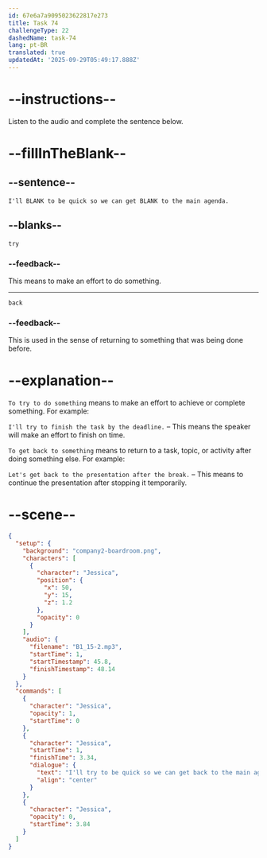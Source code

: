 ```yaml
---
id: 67e6a7a9095023622817e273
title: Task 74
challengeType: 22
dashedName: task-74
lang: pt-BR
translated: true
updatedAt: '2025-09-29T05:49:17.888Z'
---
```


<!-- (Audio) Jessica: I'll try to be quick so we can get back to the main agenda. -->

# --instructions--

Listen to the audio and complete the sentence below.

# --fillInTheBlank--

## --sentence--

`I'll BLANK to be quick so we can get BLANK to the main agenda.`

## --blanks--

`try`

### --feedback--

This means to make an effort to do something.

---

`back`

### --feedback--

This is used in the sense of returning to something that was being done before.

# --explanation--

`To try to do something` means to make an effort to achieve or complete something. For example:

`I'll try to finish the task by the deadline.` – This means the speaker will make an effort to finish on time.

`To get back to something` means to return to a task, topic, or activity after doing something else. For example:

`Let's get back to the presentation after the break.` – This means to continue the presentation after stopping it temporarily.

# --scene--

```json
{
  "setup": {
    "background": "company2-boardroom.png",
    "characters": [
      {
        "character": "Jessica",
        "position": {
          "x": 50,
          "y": 15,
          "z": 1.2
        },
        "opacity": 0
      }
    ],
    "audio": {
      "filename": "B1_15-2.mp3",
      "startTime": 1,
      "startTimestamp": 45.8,
      "finishTimestamp": 48.14
    }
  },
  "commands": [
    {
      "character": "Jessica",
      "opacity": 1,
      "startTime": 0
    },
    {
      "character": "Jessica",
      "startTime": 1,
      "finishTime": 3.34,
      "dialogue": {
        "text": "I'll try to be quick so we can get back to the main agenda.",
        "align": "center"
      }
    },
    {
      "character": "Jessica",
      "opacity": 0,
      "startTime": 3.84
    }
  ]
}
```
